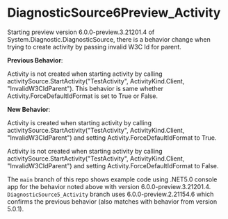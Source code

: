 # DiagnosticSource6Preview_Activity

Starting preview version 6.0.0-preview.3.21201.4 of System.Diagnostic.DiagnosticSource, there is a behavior change when trying to create activity by passing invalid W3C Id for parent.

**Previous Behavior**: 

Activity is not created when starting activity by calling activitySource.StartActivity("TestActivity", ActivityKind.Client, "InvalidW3CIdParent"). This behavior is same whether Activity.ForceDefaultIdFormat is set to True or False.


**New Behavior**: 

Activity is created when starting activity by calling activitySource.StartActivity("TestActivity", ActivityKind.Client, "InvalidW3CIdParent") and setting Activity.ForceDefaultIdFormat to True.

Activity is not created when starting activity by calling activitySource.StartActivity("TestActivity", ActivityKind.Client, "InvalidW3CIdParent") and setting Activity.ForceDefaultIdFormat to False.


The `main` branch of this repo shows example code using .NET5.0 console app for the behavior noted above with version 6.0.0-preview.3.21201.4. `DiagnosticSource5_Activity` branch uses 6.0.0-preview.2.21154.6 which confirms the previous behavior (also matches with behavior from version 5.0.1).
